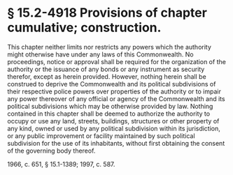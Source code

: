 # § 15.2-4918 Provisions of chapter cumulative; construction.

<p>This chapter neither limits nor restricts any powers which the authority might otherwise have under any laws of this Commonwealth. No proceedings, notice or approval shall be required for the organization of the authority or the issuance of any bonds or any instrument as security therefor, except as herein provided. However, nothing herein shall be construed to deprive the Commonwealth and its political subdivisions of their respective police powers over properties of the authority or to impair any power thereover of any official or agency of the Commonwealth and its political subdivisions which may be otherwise provided by law. Nothing contained in this chapter shall be deemed to authorize the authority to occupy or use any land, streets, buildings, structures or other property of any kind, owned or used by any political subdivision within its jurisdiction, or any public improvement or facility maintained by such political subdivision for the use of its inhabitants, without first obtaining the consent of the governing body thereof.</p><p>1966, c. 651, § 15.1-1389; 1997, c. 587.</p>